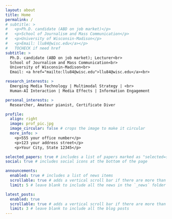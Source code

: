 ```yaml
---
layout: about
title: Home
permalink: /
# subtitle: >
#   <p>Ph.D. candidate (ABD on job market)</p>
#   <p>School of Journalism and Mass Communication</p>
#   <p>University of Wisconsin-Madison</p>
#   <p>Email: llu84@wisc.edu</a></p>
#   TOCHECK if need href
subtitle: >
  Ph.D. candidate (ABD on job market); Lecturer<br>
  School of Journalism and Mass Communication<br>
  University of Wisconsin-Madison<br>
  Email: <a href="mailto:llu84@wisc.edu">llu84@wisc.edu</a><br>

research_interests: >
  Emerging Media Technology | Multimodal Strategy | <br>
  Human-AI Interaction | Media Effects | Information Engagement

personal_interests: >
  Researcher, Amateur pianist, Certificate Diver

profile:
  align: right
  image: prof_pic.jpg
  image_circular: false # crops the image to make it circular
  more_info: >
    <p>555 your office number</p>
    <p>123 your address street</p>
    <p>Your City, State 12345</p>

selected_papers: true # includes a list of papers marked as "selected={true}"
social: true # includes social icons at the bottom of the page

announcements:
  enabled: true # includes a list of news items
  scrollable: true # adds a vertical scroll bar if there are more than 3 news items
  limit: 5 # leave blank to include all the news in the `_news` folder

latest_posts:
  enabled: true
  scrollable: true # adds a vertical scroll bar if there are more than 3 new posts items
  limit: 3 # leave blank to include all the blog posts
---
```


<!-- Write your biography here. Tell the world about yourself. Link to your favorite [subreddit](http://reddit.com). You can put a picture in, too. The code is already in, just name your picture `prof_pic.jpg` and put it in the `img/` folder.

Put your address / P.O. box / other info right below your picture. You can also disable any of these elements by editing `profile` property of the YAML header of your `_pages/about.md`. Edit `_bibliography/papers.bib` and Jekyll will render your [publications page](/al-folio/publications/) automatically.

Link to your social media connections, too. This theme is set up to use [Font Awesome icons](https://fontawesome.com/) and [Academicons](https://jpswalsh.github.io/academicons/), like the ones below. Add your Facebook, Twitter, LinkedIn, Google Scholar, or just disable all of them. -->
